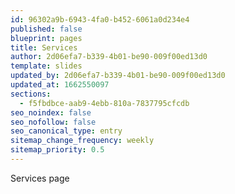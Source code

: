 ```yaml
---
id: 96302a9b-6943-4fa0-b452-6061a0d234e4
published: false
blueprint: pages
title: Services
author: 2d06efa7-b339-4b01-be90-009f00ed13d0
template: slides
updated_by: 2d06efa7-b339-4b01-be90-009f00ed13d0
updated_at: 1662550097
sections:
  - f5fbdbce-aab9-4ebb-810a-7837795cfcdb
seo_noindex: false
seo_nofollow: false
seo_canonical_type: entry
sitemap_change_frequency: weekly
sitemap_priority: 0.5
---
```

Services page

